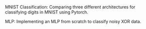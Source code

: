 MNIST Classification: 
Comparing three different architectures for classifying digits in MNIST using Pytorch.

MLP:
Implementing an MLP from scratch to classify noisy XOR data.

